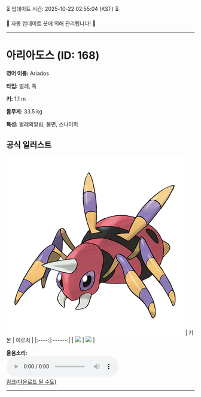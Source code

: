 
⏳ 업데이트 시간: 2025-10-22 02:55:04 (KST) ⏳

🤖 자동 업데이트 봇에 의해 관리됩니다! 🤖

---

# 아리아도스 (ID: 168)
**영어 이름:** Ariados

**타입:** 벌레, 독

**키:** 1.1 m

**몸무게:** 33.5 kg

**특성:** 벌레의알림, 불면, 스나이퍼

## 공식 일러스트
![](https://raw.githubusercontent.com/PokeAPI/sprites/master/sprites/pokemon/other/official-artwork/168.png)
| 기본 | 이로치 |
|:----:|:------:|
| <img src="http://play.pokemonshowdown.com/sprites/ani/ariados.gif" width="200"> | <img src="http://play.pokemonshowdown.com/sprites/ani-shiny/ariados.gif" width="200"> |

**울음소리:**<br><audio controls src="https://raw.githubusercontent.com/PokeAPI/cries/main/cries/pokemon/latest/168.ogg"></audio><br> [링크(다운로드 될 수도)](https://raw.githubusercontent.com/PokeAPI/cries/main/cries/pokemon/latest/168.ogg)


---
